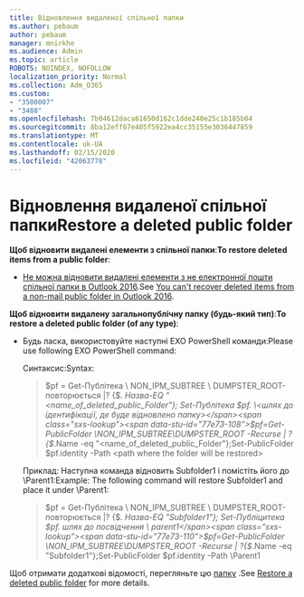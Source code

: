 ```yaml
---
title: Відновлення видаленої спільної папки
ms.author: pebaum
author: pebaum
manager: mnirkhe
ms.audience: Admin
ms.topic: article
ROBOTS: NOINDEX, NOFOLLOW
localization_priority: Normal
ms.collection: Adm_O365
ms.custom:
- "3500007"
- "3488"
ms.openlocfilehash: 7b04612daca61650d162c1dde240e25c1b185b04
ms.sourcegitcommit: 8ba12eff67e405f5922ea4cc35155e3036447859
ms.translationtype: MT
ms.contentlocale: uk-UA
ms.lasthandoff: 02/15/2020
ms.locfileid: "42063778"
---
```

# <a name="restore-a-deleted-public-folder"></a><span data-ttu-id="77e73-102">Відновлення видаленої спільної папки</span><span class="sxs-lookup"><span data-stu-id="77e73-102">Restore a deleted public folder</span></span>

<span data-ttu-id="77e73-103">**Щоб відновити видалені елементи з спільної папки**:</span><span class="sxs-lookup"><span data-stu-id="77e73-103">**To restore deleted items from a public folder**:</span></span>

- <span data-ttu-id="77e73-104">[Не можна відновити видалені елементи з не електронної пошти спільної папки в Outlook 2016](https://aka.ms/pfrec).</span><span class="sxs-lookup"><span data-stu-id="77e73-104">See [You can't recover deleted items from a non-mail public folder in Outlook 2016](https://aka.ms/pfrec).</span></span>
 
<span data-ttu-id="77e73-105">**Щоб відновити видалену загальнопублічну папку (будь-який тип)**:</span><span class="sxs-lookup"><span data-stu-id="77e73-105">**To restore a deleted public folder (of any type)**:</span></span> 

- <span data-ttu-id="77e73-106">Будь ласка, використовуйте наступні EXO PowerShell команди:</span><span class="sxs-lookup"><span data-stu-id="77e73-106">Please use following EXO PowerShell command:</span></span>

    <span data-ttu-id="77e73-107">Синтаксис:</span><span class="sxs-lookup"><span data-stu-id="77e73-107">Syntax:</span></span>

    ><span data-ttu-id="77e73-108">$pf = Get-Публітека \ NON_IPM_SUBTREE \ DUMPSTER_ROOT-повторюється |? {$_. Назва-EQ "\<name_of_deleted_public_Folder"}; Set-Публітека $pf. \<шлях до ідентифікації, де буде відновлено папку></span><span class="sxs-lookup"><span data-stu-id="77e73-108">$pf=Get-PublicFolder \NON_IPM_SUBTREE\DUMPSTER_ROOT -Recurse  | ?{$_.Name -eq "\<name_of_deleted_public_Folder"};Set-PublicFolder $pf.identity -Path \<path where the folder will be restored></span></span>

    <span data-ttu-id="77e73-109">Приклад: Наступна команда відновить Subfolder1 і помістіть його до \Parent1:</span><span class="sxs-lookup"><span data-stu-id="77e73-109">Example: The following command will restore Subfolder1 and place it under \Parent1:</span></span>

    ><span data-ttu-id="77e73-110">$pf = Get-Публітека \ NON_IPM_SUBTREE \ DUMPSTER_ROOT-повторюється |? {$_. Назва-EQ "Subfolder1"}; Set-Публіцитека $pf. шлях до посвідчення \ parent1</span><span class="sxs-lookup"><span data-stu-id="77e73-110">$pf=Get-PublicFolder \NON_IPM_SUBTREE\DUMPSTER_ROOT -Recurse | ?{$_.Name -eq "Subfolder1"};Set-PublicFolder $pf.identity -Path \Parent1</span></span>

<span data-ttu-id="77e73-111">Щоб отримати додаткові відомості, перегляньте цю [папку](https://docs.microsoft.com/exchange/collaboration-exo/public-folders/restore-deleted-public-folder) .</span><span class="sxs-lookup"><span data-stu-id="77e73-111">See [Restore a deleted public folder](https://docs.microsoft.com/exchange/collaboration-exo/public-folders/restore-deleted-public-folder) for more details.</span></span>
